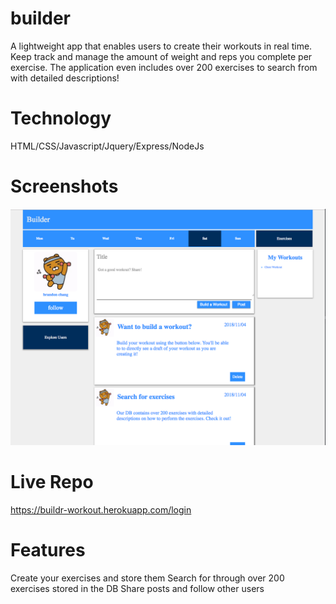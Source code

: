 # builder
A lightweight app that enables users to create their workouts in real time. Keep track and manage the amount of weight and 
reps you complete per exercise. The application even includes over 200 exercises to search from with detailed descriptions!
# Technology
HTML/CSS/Javascript/Jquery/Express/NodeJs
# Screenshots
![Screenshot](public/images/builder-dashboard.png) 
# Live Repo
https://buildr-workout.herokuapp.com/login
# Features
Create your exercises and store them
Search for through over 200 exercises stored in the DB
Share posts and follow other users
